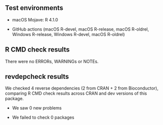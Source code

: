 ## Test environments
* macOS Mojave: R 4.1.0

* GitHub actions (macOS R-devel, macOS R-release, macOS R-oldrel, Windows
  R-release, Windows R-devel, macOS R-oldrel)

## R CMD check results

There were no ERRORs, WARNINGs or NOTEs.

## revdepcheck results

We checked 4 reverse dependencies (2 from CRAN + 2 from Bioconductor), comparing
R CMD check results across CRAN and dev versions of this package.

 * We saw 0 new problems

 * We failed to check 0 packages

